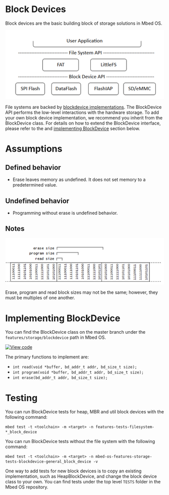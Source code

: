 <h1 id="blockdevice-port">Block Devices</h1>

Block devices are the basic building block of storage solutions in Mbed OS.

![MbedOSStorage](../../images/MbedOS-storage-overview.png)

File systems are backed by [blockdevice implementations](../apis/blockdevice.html). The BlockDevice API performs the low-level interactions with the hardware storage. To add your own block device implementation, we recommend you inherit from the BlockDevice class. For details on how to extend the BlockDevice interface, please refer to the and [implementing BlockDevice](#implementing-blockdevice) section below.

# Assumptions

## Defined behavior

- Erase leaves memory as undefined. It does not set memory to a predetermined value.

## Undefined behavior

- Programming without erase is undefined behavior.

## Notes

![blockdevicesectors](../../images/blockdevice_block_size.png)

Erase, program and read block sizes may not be the same; however, they must be multiples of one another.

# Implementing BlockDevice

You can find the BlockDevice class on the master branch under the `features/storage/blockdevice` path in Mbed OS.

[![View code](https://www.mbed.com/embed/?type=library)](https://os.mbed.com/docs/development/mbed-os-api-doxy/classmbed_1_1_block_device.html)

The primary functions to implement are:

- `int read(void *buffer, bd_addr_t addr, bd_size_t size);`
- `int program(void *buffer, bd_addr_t addr, bd_size_t size);`
- `int erase(bd_addr_t addr, bd_size_t size);`

# Testing

You can run BlockDevice tests for heap, MBR and util block devices with the following command:

```
mbed test -t <toolchain> -m <target> -n features-tests-filesystem-*_block_device
```

You can run BlockDevice tests without the file system with the following command:

```
mbed test -t <toolchain> -m <target> -n mbed-os-features-storage-tests-blockdevice-general_block_device -v
```

One way to add tests for new block devices is to copy an existing implementation, such as HeapBlockDevice, and change the block device class to your own. You can find tests under the top level `TESTS` folder in the Mbed OS repository.
